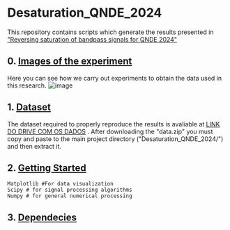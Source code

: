 # Desaturation_QNDE_2024
This repository contains scripts which generate the results presented in ["Reversing saturation of bandpass signals for QNDE 2024"](WWW.LINK.COM)

## 0. [Images of the experiment]()
Here you can see how we carry out experiments to obtain the data used in this research.
![image](https://drive.google.com/file/d/1_D-B-fIE6FDt_ZS1FqFJrP03UxDE47Hu/view?usp=sharing)

## 1. [Dataset]()
The dataset required to properly reproduce the results is avaliable at [LINK DO DRIVE COM OS DADOS](www.teste.com) . After downloading the "data.zip" you must copy and paste to the main project directory ("Desaturation_QNDE_2024/") and then extract it.

## 2. [Getting Started]()

```
Matplotlib #For data visualization
Scipy # for signal processing algorithms
Numpy # for general numerical processing
```

## 3. [Dependecies]()
